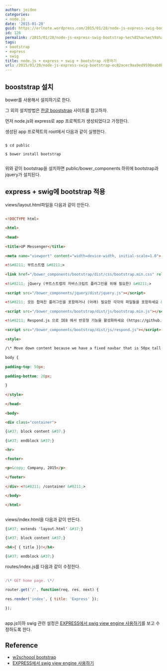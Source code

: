 ```yaml
---
author: jeidee
categories:
- node.js
date: '2015-01-28'
guid: https://erlnote.wordpress.com/2015/01/28/node-js-express-swig-bootstrap-%ec%82%ac%ec%9a%a9%ed%95%98%ea%b8%b0/
id: 126
permalink: /2015/01/28/node-js-express-swig-bootstrap-%ec%82%ac%ec%9a%a9%ed%95%98%ea%b8%b0/
tags:
- bootstrap
- express
- swig
title: node.js + express + swig + bootstrap 사용하기
url: /2015/01/28/node-js-express-swig-bootstrap-ec82acec9aa9ed9598eab8b0
---
```


## booststrap 설치

bower를 사용해서 설치하기로 한다.
  
그 외의 설치방법은 [한글 booststrap](http://bootstrapk.com/BS3/getting-started) 사이트를 참고하자.

먼저 node.js와 express로 app 프로젝트가 생성되었다고 가정한다.
  
생성된 app 프로젝트의 root에서 다음과 같이 실행한다.

```
      
$ cd public
      
$ bower install bootstrap
  
```

위와 같이 bootstrap을 설치하면 public/bower_components 하위에 bootstrap과 jquery가 설치된다.

## express + swig에 bootstrap 적용

views/layout.html파일을 다음과 같이 만든다.

```html
      
<!DOCTYPE html>
      
<html>
      
<head>
          
<title>UP Messenger</title>
          
<meta name="viewport" content="width=device-width, initial-scale=1.0">
          
<!&#8211; 부트스트랩 &#8211;>
          
<link href="/bower_components/bootstrap/dist/css/bootstrap.min.css" rel="stylesheet" media="screen">
          
<!&#8211; jQuery (부트스트랩의 자바스크립트 플러그인을 위해 필요한) &#8211;>
          
<script src="/bower_components/jquery/dist/jquery.js"></script>
          
<!&#8211; 모든 합쳐진 플러그인을 포함하거나 (아래) 필요한 각각의 파일들을 포함하세요 &#8211;>
          
<script src="/bower_components/bootstrap/dist/js/bootstrap.min.js"></script>

<!&#8211; Respond.js 으로 IE8 에서 반응형 기능을 활성화하세요 (https://github.com/scottjehl/Respond) &#8211;>
          
<script src="/bower_components/bootstrap/dist/js/respond.js"></script>
          
<style>
              
/\* Move down content because we have a fixed navbar that is 50px tall \*/
              
body {
                  
padding-top: 50px;
                  
padding-bottom: 20px;
              
}
          
</style>
      
</head>
      
<body>
      
<div class="container">

{&#37; block content &#37;}
          
{&#37; endblock &#37;}

<hr>

<footer>
              
<p>&copy; Company, 2015</p>
          
</footer>
      
</div> <!&#8211; /container &#8211;>

</body>
      
</html>
  
```

views/index.html을 다음과 같이 만든다.

```html
{&#37; extends 'layout.html' &#37;}

{&#37; block content &#37;}
      
<h4>{ { title }}!</h4>

{&#37; endblock &#37;}
```

routes/index.js를 다음과 같이 수정한다.

```javascript
      
/\* GET home page. \*/
      
router.get('/', function(req, res, next) {
        
res.render('index', { title: 'Express' });
      
});
  
```

app.js이하 swig 관련 설정은 [EXPRESS에서 swig view engine 사용하기](https://erlnote.wordpress.com/2015/01/22/node-js-express%EC%97%90%EC%84%9C-swig-view-engine-%EC%82%AC%EC%9A%A9%ED%95%98%EA%B8%B0/)를 보고 수정하도록 한다.

## Reference

  * [w2schoool bootstrap](http://www.w3schools.com/bootstrap/)
  * [EXPRESS에서 swig view engine 사용하기](https://erlnote.wordpress.com/2015/01/22/node-js-express%EC%97%90%EC%84%9C-swig-view-engine-%EC%82%AC%EC%9A%A9%ED%95%98%EA%B8%B0/)